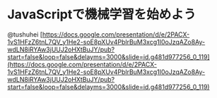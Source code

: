 # JavaScriptで機械学習を始めよう

@tushuhei
[https://docs.google.com/presentation/d/e/2PACX-1vS1HFzZ6tnL7QV_y1He2-soE8pXUv4PblrBuM3xcg1I0oJzqAZo8Ay-wdLN8iRYAw3jUUJ2oHXtBuJY/pub?start=false&loop=false&delayms=3000&slide=id.g481d977256_0_119](https://docs.google.com/presentation/d/e/2PACX-1vS1HFzZ6tnL7QV_y1He2-soE8pXUv4PblrBuM3xcg1I0oJzqAZo8Ay-wdLN8iRYAw3jUUJ2oHXtBuJY/pub?start=false&loop=false&delayms=3000&slide=id.g481d977256_0_119)